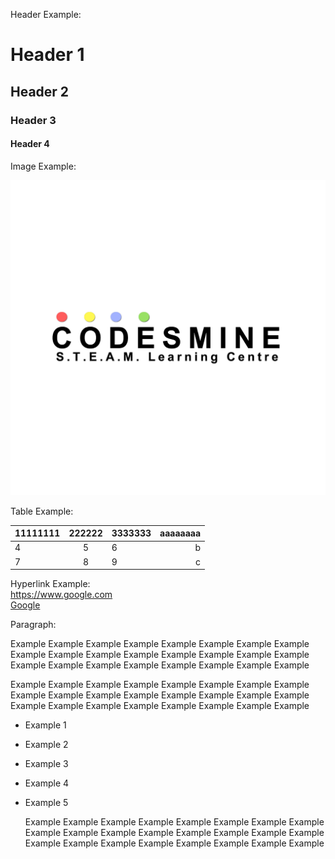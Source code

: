 Header Example:

# Header 1
## Header 2
### Header 3
#### Header 4

Image Example:

![](pic/1.png)

Table Example:

11111111|222222|3333333|aaaaaaaa
---|:-:|:--|--:
4|5|6|b
7|8|9|c


Hyperlink Example:<BR>
<a href="https://www.google.com">https://www.google.com</a><BR>
<a href="https://www.google.com">Google</a>

Paragraph:
<P>
Example Example Example Example Example Example Example Example 
Example Example Example Example Example Example Example Example 
Example Example Example Example Example Example Example Example 
<P>

<P>
Example Example Example Example Example Example Example Example <BR>
Example Example Example Example Example Example Example Example <BR>
Example Example Example Example Example Example Example Example <BR>
<P>

+ Example 1
+ Example 2
+ Example 3
+ Example 4
+ Example 5


    Example Example Example Example Example Example Example Example 
    Example Example Example Example Example Example Example Example 
    Example Example Example Example Example Example Example Example
